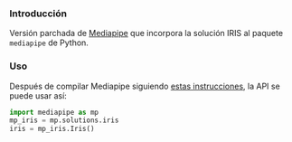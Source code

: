 ### Introducción

Versión parchada de [Mediapipe](https://github.com/google/mediapipe) que incorpora la solución IRIS al paquete ```mediapipe``` de Python.

### Uso

Después de compilar Mediapipe siguiendo [estas instrucciones](https://google.github.io/mediapipe/getting_started/python#building-mediapipe-python-package), la API se puede usar así:

```python
import mediapipe as mp
mp_iris = mp.solutions.iris
iris = mp_iris.Iris()
```

